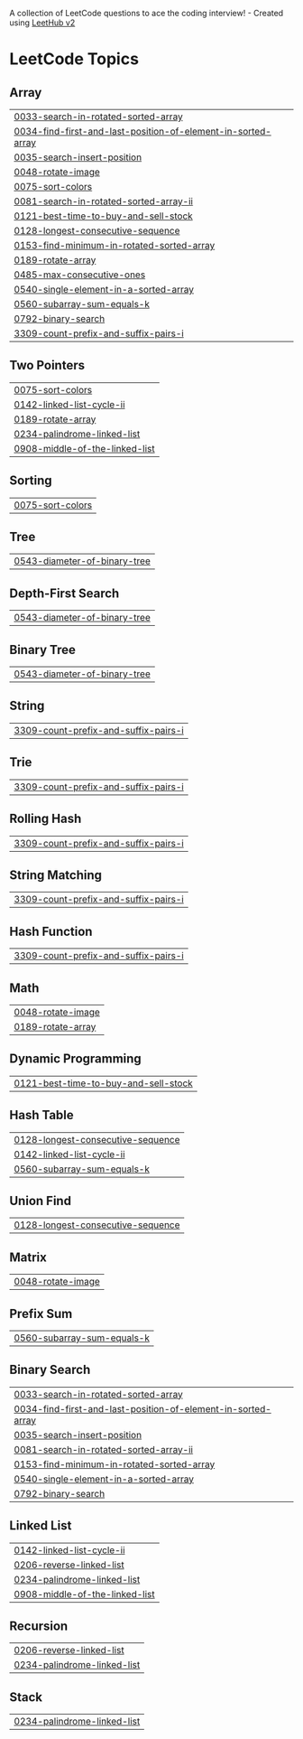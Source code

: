 A collection of LeetCode questions to ace the coding interview! - Created using [LeetHub v2](https://github.com/arunbhardwaj/LeetHub-2.0)
<!---LeetCode Topics Start-->
# LeetCode Topics
## Array
|  |
| ------- |
| [0033-search-in-rotated-sorted-array](https://github.com/garvitr02/LeetCode/tree/master/0033-search-in-rotated-sorted-array) |
| [0034-find-first-and-last-position-of-element-in-sorted-array](https://github.com/garvitr02/LeetCode/tree/master/0034-find-first-and-last-position-of-element-in-sorted-array) |
| [0035-search-insert-position](https://github.com/garvitr02/LeetCode/tree/master/0035-search-insert-position) |
| [0048-rotate-image](https://github.com/garvitr02/LeetCode/tree/master/0048-rotate-image) |
| [0075-sort-colors](https://github.com/garvitr02/LeetCode/tree/master/0075-sort-colors) |
| [0081-search-in-rotated-sorted-array-ii](https://github.com/garvitr02/LeetCode/tree/master/0081-search-in-rotated-sorted-array-ii) |
| [0121-best-time-to-buy-and-sell-stock](https://github.com/garvitr02/LeetCode/tree/master/0121-best-time-to-buy-and-sell-stock) |
| [0128-longest-consecutive-sequence](https://github.com/garvitr02/LeetCode/tree/master/0128-longest-consecutive-sequence) |
| [0153-find-minimum-in-rotated-sorted-array](https://github.com/garvitr02/LeetCode/tree/master/0153-find-minimum-in-rotated-sorted-array) |
| [0189-rotate-array](https://github.com/garvitr02/LeetCode/tree/master/0189-rotate-array) |
| [0485-max-consecutive-ones](https://github.com/garvitr02/LeetCode/tree/master/0485-max-consecutive-ones) |
| [0540-single-element-in-a-sorted-array](https://github.com/garvitr02/LeetCode/tree/master/0540-single-element-in-a-sorted-array) |
| [0560-subarray-sum-equals-k](https://github.com/garvitr02/LeetCode/tree/master/0560-subarray-sum-equals-k) |
| [0792-binary-search](https://github.com/garvitr02/LeetCode/tree/master/0792-binary-search) |
| [3309-count-prefix-and-suffix-pairs-i](https://github.com/garvitr02/LeetCode/tree/master/3309-count-prefix-and-suffix-pairs-i) |
## Two Pointers
|  |
| ------- |
| [0075-sort-colors](https://github.com/garvitr02/LeetCode/tree/master/0075-sort-colors) |
| [0142-linked-list-cycle-ii](https://github.com/garvitr02/LeetCode/tree/master/0142-linked-list-cycle-ii) |
| [0189-rotate-array](https://github.com/garvitr02/LeetCode/tree/master/0189-rotate-array) |
| [0234-palindrome-linked-list](https://github.com/garvitr02/LeetCode/tree/master/0234-palindrome-linked-list) |
| [0908-middle-of-the-linked-list](https://github.com/garvitr02/LeetCode/tree/master/0908-middle-of-the-linked-list) |
## Sorting
|  |
| ------- |
| [0075-sort-colors](https://github.com/garvitr02/LeetCode/tree/master/0075-sort-colors) |
## Tree
|  |
| ------- |
| [0543-diameter-of-binary-tree](https://github.com/garvitr02/LeetCode/tree/master/0543-diameter-of-binary-tree) |
## Depth-First Search
|  |
| ------- |
| [0543-diameter-of-binary-tree](https://github.com/garvitr02/LeetCode/tree/master/0543-diameter-of-binary-tree) |
## Binary Tree
|  |
| ------- |
| [0543-diameter-of-binary-tree](https://github.com/garvitr02/LeetCode/tree/master/0543-diameter-of-binary-tree) |
## String
|  |
| ------- |
| [3309-count-prefix-and-suffix-pairs-i](https://github.com/garvitr02/LeetCode/tree/master/3309-count-prefix-and-suffix-pairs-i) |
## Trie
|  |
| ------- |
| [3309-count-prefix-and-suffix-pairs-i](https://github.com/garvitr02/LeetCode/tree/master/3309-count-prefix-and-suffix-pairs-i) |
## Rolling Hash
|  |
| ------- |
| [3309-count-prefix-and-suffix-pairs-i](https://github.com/garvitr02/LeetCode/tree/master/3309-count-prefix-and-suffix-pairs-i) |
## String Matching
|  |
| ------- |
| [3309-count-prefix-and-suffix-pairs-i](https://github.com/garvitr02/LeetCode/tree/master/3309-count-prefix-and-suffix-pairs-i) |
## Hash Function
|  |
| ------- |
| [3309-count-prefix-and-suffix-pairs-i](https://github.com/garvitr02/LeetCode/tree/master/3309-count-prefix-and-suffix-pairs-i) |
## Math
|  |
| ------- |
| [0048-rotate-image](https://github.com/garvitr02/LeetCode/tree/master/0048-rotate-image) |
| [0189-rotate-array](https://github.com/garvitr02/LeetCode/tree/master/0189-rotate-array) |
## Dynamic Programming
|  |
| ------- |
| [0121-best-time-to-buy-and-sell-stock](https://github.com/garvitr02/LeetCode/tree/master/0121-best-time-to-buy-and-sell-stock) |
## Hash Table
|  |
| ------- |
| [0128-longest-consecutive-sequence](https://github.com/garvitr02/LeetCode/tree/master/0128-longest-consecutive-sequence) |
| [0142-linked-list-cycle-ii](https://github.com/garvitr02/LeetCode/tree/master/0142-linked-list-cycle-ii) |
| [0560-subarray-sum-equals-k](https://github.com/garvitr02/LeetCode/tree/master/0560-subarray-sum-equals-k) |
## Union Find
|  |
| ------- |
| [0128-longest-consecutive-sequence](https://github.com/garvitr02/LeetCode/tree/master/0128-longest-consecutive-sequence) |
## Matrix
|  |
| ------- |
| [0048-rotate-image](https://github.com/garvitr02/LeetCode/tree/master/0048-rotate-image) |
## Prefix Sum
|  |
| ------- |
| [0560-subarray-sum-equals-k](https://github.com/garvitr02/LeetCode/tree/master/0560-subarray-sum-equals-k) |
## Binary Search
|  |
| ------- |
| [0033-search-in-rotated-sorted-array](https://github.com/garvitr02/LeetCode/tree/master/0033-search-in-rotated-sorted-array) |
| [0034-find-first-and-last-position-of-element-in-sorted-array](https://github.com/garvitr02/LeetCode/tree/master/0034-find-first-and-last-position-of-element-in-sorted-array) |
| [0035-search-insert-position](https://github.com/garvitr02/LeetCode/tree/master/0035-search-insert-position) |
| [0081-search-in-rotated-sorted-array-ii](https://github.com/garvitr02/LeetCode/tree/master/0081-search-in-rotated-sorted-array-ii) |
| [0153-find-minimum-in-rotated-sorted-array](https://github.com/garvitr02/LeetCode/tree/master/0153-find-minimum-in-rotated-sorted-array) |
| [0540-single-element-in-a-sorted-array](https://github.com/garvitr02/LeetCode/tree/master/0540-single-element-in-a-sorted-array) |
| [0792-binary-search](https://github.com/garvitr02/LeetCode/tree/master/0792-binary-search) |
## Linked List
|  |
| ------- |
| [0142-linked-list-cycle-ii](https://github.com/garvitr02/LeetCode/tree/master/0142-linked-list-cycle-ii) |
| [0206-reverse-linked-list](https://github.com/garvitr02/LeetCode/tree/master/0206-reverse-linked-list) |
| [0234-palindrome-linked-list](https://github.com/garvitr02/LeetCode/tree/master/0234-palindrome-linked-list) |
| [0908-middle-of-the-linked-list](https://github.com/garvitr02/LeetCode/tree/master/0908-middle-of-the-linked-list) |
## Recursion
|  |
| ------- |
| [0206-reverse-linked-list](https://github.com/garvitr02/LeetCode/tree/master/0206-reverse-linked-list) |
| [0234-palindrome-linked-list](https://github.com/garvitr02/LeetCode/tree/master/0234-palindrome-linked-list) |
## Stack
|  |
| ------- |
| [0234-palindrome-linked-list](https://github.com/garvitr02/LeetCode/tree/master/0234-palindrome-linked-list) |
<!---LeetCode Topics End-->